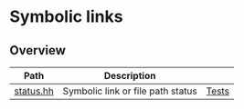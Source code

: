 # Symbolic links

## Overview

| Path                   | Description                       |                         |
| ---------------------- | --------------------------------- | ----------------------- |
| [status.hh](status.hh) | Symbolic link or file path status | [Tests](status.test.cc) |
